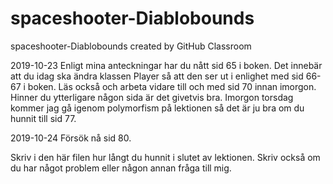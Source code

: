 # spaceshooter-Diablobounds
spaceshooter-Diablobounds created by GitHub Classroom

2019-10-23
Enligt mina anteckningar har du nått sid 65 i boken.
Det innebär att du idag ska ändra klassen Player så att den ser ut i enlighet med sid 66-67 i boken. Läs också och arbeta vidare till och med sid 70 innan imorgon.
Hinner du ytterligare någon sida är det givetvis bra. Imorgon torsdag kommer jag gå igenom polymorfism på lektionen så det är ju bra om du hunnit till sid 77.

2019-10-24 Försök nå sid 80.

Skriv i den här filen hur långt du hunnit i slutet av lektionen. Skriv också om du har något problem eller någon annan fråga till mig. 
